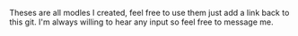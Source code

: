 Theses are all modles I created, feel free to use them just add a link back to this git.
I'm always willing to hear any input so feel free to message me.
